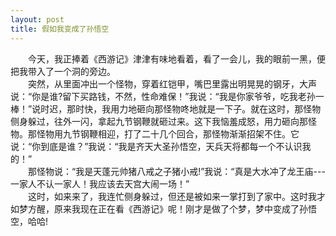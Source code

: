 ```yaml
---
layout: post
title: 假如我变成了孙悟空
---
```



　　今天，我正捧着《西游记》津津有味地看着，看了一会儿，我的眼前一黑，便把我带入了一个洞的旁边。    
　　突然，从里面冲出一个怪物，穿着红铠甲，嘴巴里露出明晃晃的钢牙，大声说：“你是谁?留下买路钱，不然，性命难保！”我说：“我是你家爷爷，吃我老孙一棒！”说时迟，那时快，我用力地砸向那怪物咚地就是一下子。就在这时，那怪物侧身躲过，往外一闪，拿起九节钢鞭就砸过来。这下我恼羞成怒，用力砸向那怪物。那怪物用九节钢鞭相迎，打了二十几个回合，那怪物渐渐招架不住。它说：“你到底是谁？”我说：“我是齐天大圣孙悟空，天兵天将都每一个不认识我的！”    
　　那怪物说：“我是天蓬元帅猪八戒之子猪小戒!”我说：“真是大水冲了龙王庙---一家人不认一家人！我应该去天宫大闹一场！”    
　　这时，如来来了，我连忙侧身躲过，但还是被如来一掌打到了家中。这时我才如梦方醒，原来我现在正在看《西游记》呢！刚才是做了个梦，梦中变成了孙悟空，哈哈!    
